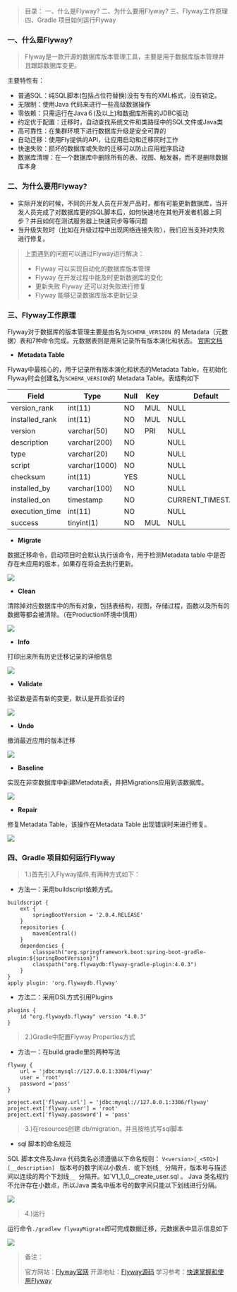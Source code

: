 >目录：
一、什么是Flyway?
二、为什么要用Flyway?
三、Flyway工作原理
四、Gradle 项目如何运行Flyway

### 一、什么是Flyway?

> Flyway是一款开源的数据库版本管理工具，主要是用于数据库版本管理并且跟踪数据库变更。

主要特性有：
*   普通SQL：纯SQL脚本(包括占位符替换)没有专有的XML格式，没有锁定。
*   无限制：使用Java 代码来进行一些高级数据操作
*   零依赖：只需运行在Java６(及以上)和数据库所需的JDBC驱动
*   约定优于配置：迁移时，自动查找系统文件和类路径中的SQL文件或Java类
*   高可靠性：在集群环境下进行数据库升级是安全可靠的
*   自动迁移：使用Fly提供的API，让应用启动和迁移同时工作
*   快速失败：损坏的数据库或失败的迁移可以防止应用程序启动
*   数据库清理：在一个数据库中删除所有的表、视图、触发器，而不是删除数据库本身

### 二、为什么要用Flyway?

- 实际开发的时候，不同的开发人员在开发产品时，都有可能更新数据库，当开发人员完成了对数据库更的SQL脚本后，如何快速地在其他开发者机器上同步？并且如何在测试服务器上快速同步等等问题
- 当升级失败时（比如在升级过程中出现网络连接失败），我们应当支持对失败进行修复。

>上面遇到的问题可以通过Flyway进行解决：
>* Flyway 可以实现自动化的数据库版本管理
>* Flyway 在开发过程中能及时更新数据库的变化
>* 更新失败 Flyway 还可以对失败进行修复
>* Flyway 能够记录数据库版本更新记录

### 三、Flyway工作原理

Flyway对于数据库的版本管理主要是由名为`SCHEMA_VERSION `的 Metadata（元数据）表和7种命令完成。元数据表则是用来记录所有版本演化和状态。
[官网文档](https://flywaydb.org/documentation/)

- **Metadata Table**

Flyway中最核心的，用于记录所有版本演化和状态的Metadata Table，在初始化Flyway时会创建名为`SCHEMA_VERSION`的 Metadata Table。表结构如下

Field|	Type|	Null|	        Key|	Default 
------|-------------|-----------|-------------|----------
version_rank|	int(11)|	NO	|MUL	|NULL
installed_rank|	int(11)|	NO|	MUL|	NULL
version|	varchar(50)|	NO	|PRI	|NULL
description|	varchar(200)|	NO	|	|NULL
type|	varchar(20)	|NO	|	|NULL
script|	varchar(1000)|	NO	|	|NULL
checksum|	int(11)	|YES	|	|NULL
installed_by|	varchar(100)	|NO	|	|NULL
installed_on	|timestamp	|NO	|	|CURRENT_TIMESTAMP
execution_time|	int(11)	|NO	|	|NULL
success|	tinyint(1)	|NO	|MUL|	NULL

- **Migrate**

数据迁移命令，启动项目时会默认执行该命令，用于检测Metadata table 中是否存在未应用的版本，如果存在将会去执行更新。

![](https://upload-images.jianshu.io/upload_images/1616232-1b49013bbabf5857.png?imageMogr2/auto-orient/strip%7CimageView2/2/w/1240)

- **Clean**

清除掉对应数据库中的所有对象，包括表结构，视图，存储过程，函数以及所有的数据等都会被清除。（在Production环境中慎用）

![](https://upload-images.jianshu.io/upload_images/1616232-7313294b9531b3ed.png?imageMogr2/auto-orient/strip%7CimageView2/2/w/1240)

- **Info**

打印出来所有历史迁移记录的详细信息

![](https://upload-images.jianshu.io/upload_images/1616232-a6187ce92153fbd2.png?imageMogr2/auto-orient/strip%7CimageView2/2/w/1240)

- **Validate**

验证数是否有新的变更，默认是开启验证的

![](https://upload-images.jianshu.io/upload_images/1616232-dbf5c6a242f5994d.png?imageMogr2/auto-orient/strip%7CimageView2/2/w/1240)

- **Undo**

撤消最近应用的版本迁移

![](https://upload-images.jianshu.io/upload_images/1616232-8f1393af3f343111.png?imageMogr2/auto-orient/strip%7CimageView2/2/w/1240)

- **Baseline**

实现在非空数据库中新建Metadata表，并把Migrations应用到该数据库。

![](https://upload-images.jianshu.io/upload_images/1616232-ffeefe25785611ae.png?imageMogr2/auto-orient/strip%7CimageView2/2/w/1240)

- **Repair**

修复Metadata Table，该操作在Metadata Table 出现错误时来进行修复。

![](https://upload-images.jianshu.io/upload_images/1616232-4352847cfefef44d.png?imageMogr2/auto-orient/strip%7CimageView2/2/w/1240)

### 四、Gradle 项目如何运行Flyway

> 1.)首先引入Flyway插件,有两种方式如下：

- 方法一：采用buildscript依赖方式。

```
buildscript {
    ext {
        springBootVersion = '2.0.4.RELEASE'
    }
    repositories {
        mavenCentral()
    }
    dependencies {
        classpath("org.springframework.boot:spring-boot-gradle-plugin:${springBootVersion}")
        classpath("org.flywaydb:flyway-gradle-plugin:4.0.3")
    }
}
apply plugin: 'org.flywaydb.flyway'
```

- 方法二：采用DSL方式引用Plugins

```
plugins {
    id "org.flywaydb.flyway" version "4.0.3"
}
```

>2.)Gradle中配置Flyway Properties方式

- 方法一：在build.gradle里的两种写法

```
flyway {
    url = 'jdbc:mysql://127.0.0.1:3306/flyway'
    user = 'root'
    password ='pass'
}
```

```
project.ext['flyway.url'] = 'jdbc:mysql://127.0.0.1:3306/flyway'
project.ext['flyway.user'] = 'root'
project.ext['flyway.password'] = 'pass'
```

>3.)在resources创建 db/migration，并且按格式写sql脚本

- sql 脚本的命名规范

SQL 脚本文件及Java 代码类名必须遵循以下命名规则：
`V<version>[_<SEQ>][__description] ` 版本号的数字间以小数点`. `或下划线`_ `分隔开，版本号与描述间以连续的两个下划线`__ `分隔开。如`V1_1_0__create_user.sql 。
Java 类名规约不允许存在小数点，所以Java 类名中版本号的数字间只能以下划线进行分隔。

![](https://upload-images.jianshu.io/upload_images/1616232-63dad5567858fe2a.png?imageMogr2/auto-orient/strip%7CimageView2/2/w/1240)

>4.)运行

运行命令`./gradlew flywayMigrate`即可完成数据迁移，元数据表中显示信息如下

![](https://upload-images.jianshu.io/upload_images/1616232-56ded0852f735e88.png?imageMogr2/auto-orient/strip%7CimageView2/2/w/1240)


>备注：
>
>官方网站：[Flyway官网](https://flywaydb.org/)
开源地址：[Flyway源码](https://github.com/flyway/flyway) 
学习参考：[快速掌握和使用Flyway](https://blog.waterstrong.me/flyway-in-practice/)